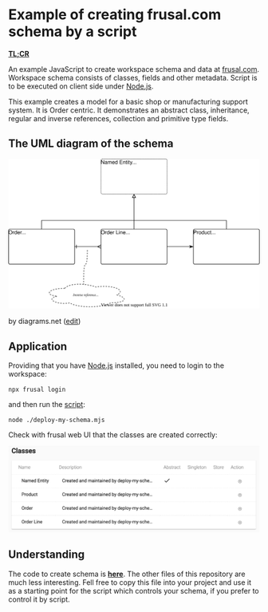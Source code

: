 # Example of creating frusal.com schema by a script

**[TL;CR](./deploy-my-schema.mjs)**

An example JavaScript to create workspace schema and data at [frusal.com]. Workspace schema consists of classes, fields and other metadata. Script is to be executed on client side under [Node.js].

This example creates a model for a basic shop or manufacturing support system. It is Order centric. It demonstrates an abstract class, inheritance, regular and inverse references, collection and primitive type fields.

## The UML diagram of the schema

![UML Diagram](./uml-diagram.svg)

by diagrams.net ([edit](https://app.diagrams.net/?mode=github#Hfrusal%2Ffrusal-example-schema-by-javascript%2Fmaster%2Fuml-diagram.svg))

## Application

Providing that you have [Node.js] installed, you need to login to the workspace:

```text
npx frusal login
```

and then run the [script](./deploy-my-schema.mjs):

```text
node ./deploy-my-schema.mjs
```

Check with frusal web UI that the classes are created correctly:

![Classes screenshoot](./classes-screenshot.png)

## Understanding

The code to create schema is **[here](./deploy-my-schema.mjs)**. The other files of this repository are much less interesting. Fell free to copy this file into your project and use it as a starting point for the script which controls your schema, if you prefer to control it by script.

[frusal.com]: https://frusal.com
[Node.js]: https://nodejs.org
